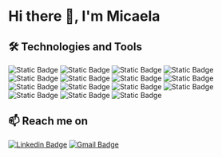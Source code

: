 # Hi there 👋, I'm Micaela

## 🛠 Technologies and Tools

![Static Badge](https://img.shields.io/badge/-hmtl-white?style=for-the-badge&logo=html5&logoColor=white&color=FC2F00)
![Static Badge](https://img.shields.io/badge/-git-white?style=for-the-badge&logo=git&logoColor=white&color=F1502F)
![Static Badge](https://img.shields.io/badge/-postman-white?style=for-the-badge&logo=postman&logoColor=white&color=F35B04)
![Static Badge](https://img.shields.io/badge/-javascript-white?style=for-the-badge&logo=javascript&logoColor=white&color=FFBC0A)
![Static Badge](https://img.shields.io/badge/-mongodb-black?style=for-the-badge&logo=mongodb&logoColor=white&color=47A025)
![Static Badge](https://img.shields.io/badge/-nodejs-white?style=for-the-badge&logo=node.js&logoColor=white&color=3FA34D)
![Static Badge](https://img.shields.io/badge/-express-white?style=for-the-badge&logo=express&logoColor=white&color=5BBA6F)
![Static Badge](https://img.shields.io/badge/-go-black?style=for-the-badge&logo=go&logoColor=white&color=29BEB0)
![Static Badge](https://img.shields.io/badge/-react-black?style=for-the-badge&logo=react&logoColor=white&color=06BEE1)
![Static Badge](https://img.shields.io/badge/-bootstrap-black?style=for-the-badge&logo=bootstrap&logoColor=white&color=6F58C9)
![Static Badge](https://img.shields.io/badge/-css-white?style=for-the-badge&logo=css3&logoColor=white&color=016FB9)
![Static Badge](https://img.shields.io/badge/-python-black?style=for-the-badge&logo=python&logoColor=white&color=4B8BBE)
![Static Badge](https://img.shields.io/badge/-postgresql-white?style=for-the-badge&logo=postgresql&logoColor=white&color=4D7EA8)
![Static Badge](https://img.shields.io/badge/-java-black?style=for-the-badge&logo=java&logoColor=white&color=33658A)
![Static Badge](https://img.shields.io/badge/-flask-black?style=for-the-badge&logo=flask&logoColor=white&color=1B2432)

## 📫 Reach me on
[![Linkedin Badge](https://img.shields.io/badge/-LinkedIn-blue?style=flat-square&logo=Linkedin&logoColor=white&link=https://www.linkedin.com/in/micaelabenitezz/)](https://www.linkedin.com/in/micaelabenitezz/)
[![Gmail Badge](https://img.shields.io/badge/-mabenittez@gmail.com-c14438?style=flat-square&logo=Gmail&logoColor=white&link=mailto:mabenittez@gmail.com)](mailto:mabenittez@gmail.com)
